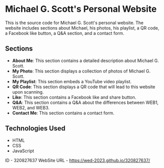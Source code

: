 # Michael G. Scott's Personal Website

This is the source code for Michael G. Scott's personal website. The website includes sections about Michael, his photos, his playlist, a QR code, a Facebook like button, a Q&A section, and a contact form.

## Sections

- **About Me**: This section contains a detailed description about Michael G. Scott.
- **My Photo**: This section displays a collection of photos of Michael G. Scott.
- **My Playlist**: This section embeds a YouTube video playlist.
- **QR Code**: This section displays a QR code that will lead to this website upon scanning.
- **Like**: This section contains a Facebook like and share button.
- **Q&A**: This section contains a Q&A about the differences between WEB1, WEB2, and WEB3.
- **Contact Me**: This section contains a contact form.

## Technologies Used

- HTML
- CSS
- JavaScript

ID - 320827637
WebSite URL - https://wed-2023.github.io/320827637/
